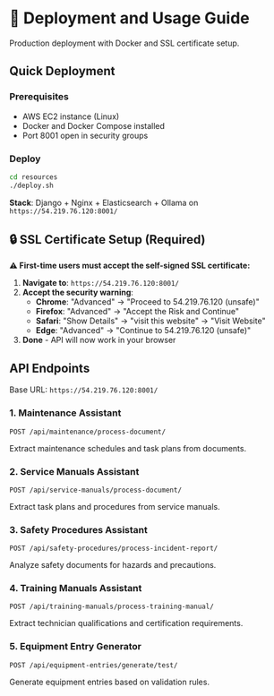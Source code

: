 # 🚀 Deployment and Usage Guide

Production deployment with Docker and SSL certificate setup.

## Quick Deployment

### Prerequisites

- AWS EC2 instance (Linux)
- Docker and Docker Compose installed
- Port 8001 open in security groups

### Deploy

```bash
cd resources
./deploy.sh
```

**Stack**: Django + Nginx + Elasticsearch + Ollama on `https://54.219.76.120:8001/`

## 🔒 SSL Certificate Setup (Required)

**⚠️ First-time users must accept the self-signed SSL certificate:**

1. **Navigate to**: `https://54.219.76.120:8001/`
2. **Accept the security warning**:
   - **Chrome**: "Advanced" → "Proceed to 54.219.76.120 (unsafe)"
   - **Firefox**: "Advanced" → "Accept the Risk and Continue"  
   - **Safari**: "Show Details" → "visit this website" → "Visit Website"
   - **Edge**: "Advanced" → "Continue to 54.219.76.120 (unsafe)"
3. **Done** - API will now work in your browser

## API Endpoints

Base URL: `https://54.219.76.120:8001/`

### 1. Maintenance Assistant

```http
POST /api/maintenance/process-document/
```

Extract maintenance schedules and task plans from documents.

### 2. Service Manuals Assistant  

```http
POST /api/service-manuals/process-document/
```

Extract task plans and procedures from service manuals.

### 3. Safety Procedures Assistant

```http
POST /api/safety-procedures/process-incident-report/
```

Analyze safety documents for hazards and precautions.

### 4. Training Manuals Assistant

```http
POST /api/training-manuals/process-training-manual/
```

Extract technician qualifications and certification requirements.

### 5. Equipment Entry Generator

```http
POST /api/equipment-entries/generate/test/
```

Generate equipment entries based on validation rules.
